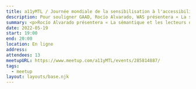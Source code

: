 ```yaml
---
title: a11yMTL / Journée mondiale de la sensibilisation à l'accessibilité (GAAD)
description: Pour souligner GAAD, Rocío Alvarado, WAS présentera « La sémantique et les lecteurs d'écran », l'importance que la sémantique de l'HTML a pour les lecteurs d'écran et comment l'un interagit avec l'autre.
summary: <p>Rocío Alvarado présentera « La sémantique et les lecteurs d'écran »</p>
date: 2022-05-19
start: 19:00
end: 20:00
location: En ligne
address:
attendees: 13
meetupURL: https://www.meetup.com/a11yMTL/events/285814887/
tags:
  - meetup
layout: layouts/base.njk
---
```


